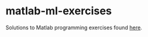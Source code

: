 # matlab-ml-exercises
Solutions to Matlab programming exercises found [here](https://www.coursera.org/learn/machine-learning/home/welcome).
